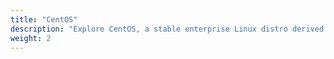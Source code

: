 ```yaml
---
title: "CentOS"
description: "Explore CentOS, a stable enterprise Linux distro derived from RHEL. Our tutorials cover installation, configuration, and administration for system administrators, DevOps engineers, and developers. Learn server management, security, and troubleshooting for mission-critical projects."
weight: 2
---
```

